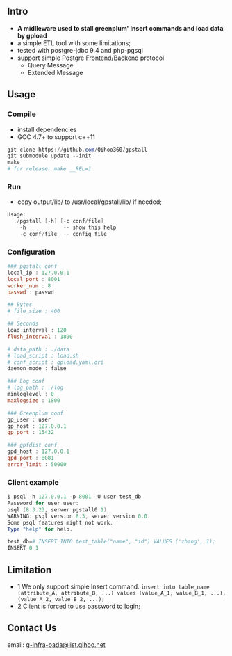 ## Intro
* **A midlleware used to stall greenplum' Insert commands and load data by gpload**
* a simple ETL tool with some limitations;
* tested with postgre-jdbc 9.4 and php-pgsql
* support simple Postgre Frontend/Backend protocol
  - Query Message
  - Extended Message

## Usage

### Compile

* install dependencies
* GCC 4.7+ to support c++11

```powershell
git clone https://github.com/Qihoo360/gpstall
git submodule update --init
make
# for release: make __REL=1
```

### Run
* copy output/lib/ to /usr/local/gpstall/lib/ if needed;
```powershell
Usage:
  ./pgstall [-h] [-c conf/file]
    -h            -- show this help
    -c conf/file  -- config file
```

### Configuration

```powershell
### pgstall conf
local_ip : 127.0.0.1
local_port : 8001
worker_num : 8
passwd : passwd

## Bytes
# file_size : 400

## Seconds
load_interval : 120
flush_interval : 1800

# data_path : ./data
# load_script : load.sh
# conf_script : gpload.yaml.ori
daemon_mode : false

### Log conf
# log_path : ./log
minloglevel : 0
maxlogsize : 1800

### Greenplum conf
gp_user : user
gp_host : 127.0.0.1
gp_port : 15432

### gpfdist conf
gpd_host : 127.0.0.1
gpd_port : 8081
error_limit : 50000
```

### Client example

```powershell
$ psql -h 127.0.0.1 -p 8001 -U user test_db
Password for user user:
psql (8.3.23, server pgstall0.1)
WARNING: psql version 8.3, server version 0.0.
Some psql features might not work.
Type "help" for help.

test_db=# INSERT INTO test_table("name", "id") VALUES ('zhang', 1);
INSERT 0 1
```

## Limitation

* 1 We only support simple Insert command.
`insert into table_name (attribute_A, attribute_B, ...) values (value_A_1, value_B_1, ...), (value_A_2, value_B_2, ...);`
* 2 Client is forced to use password to login;

## Contact Us
email: g-infra-bada@list.qihoo.net
